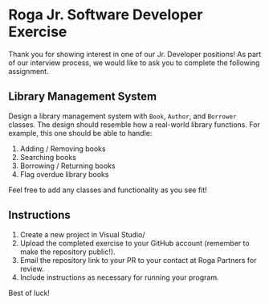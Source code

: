# Roga Jr. Software Developer Exercise

Thank you for showing interest in one of our Jr. Developer positions! As part of our interview process, we would like to ask you to complete the following assignment.

## Library Management System
Design a library management system with ```Book```, ```Author```, and ```Borrower``` classes. The design should resemble how a real-world library functions. For example, this one should be able to handle:
1. Adding / Removing books
2. Searching books
3. Borrowing / Returning books
4. Flag overdue library books

Feel free to add any classes and functionality as you see fit!

## Instructions
1. Create a new project in Visual Studio/
2. Upload the completed exercise to your GitHub account (remember to make the repository public!).
3. Email the repository link to your PR to your contact at Roga Partners for review.
4. Include instructions as necessary for running your program.

Best of luck!
